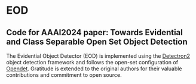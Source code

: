 # EOD
## Code for AAAI2024 paper: Towards Evidential and Class Separable Open Set Object Detection


The Evidential Object Detector (EOD) is implemented using the [Detectron2](https://github.com/facebookresearch/detectron2) object detection framework  and follows the open-set configuration of [Opendet](https://github.com/csuhan/opendet2). Gratitude is extended to the original authors for their valuable contributions and commitment to open source.
